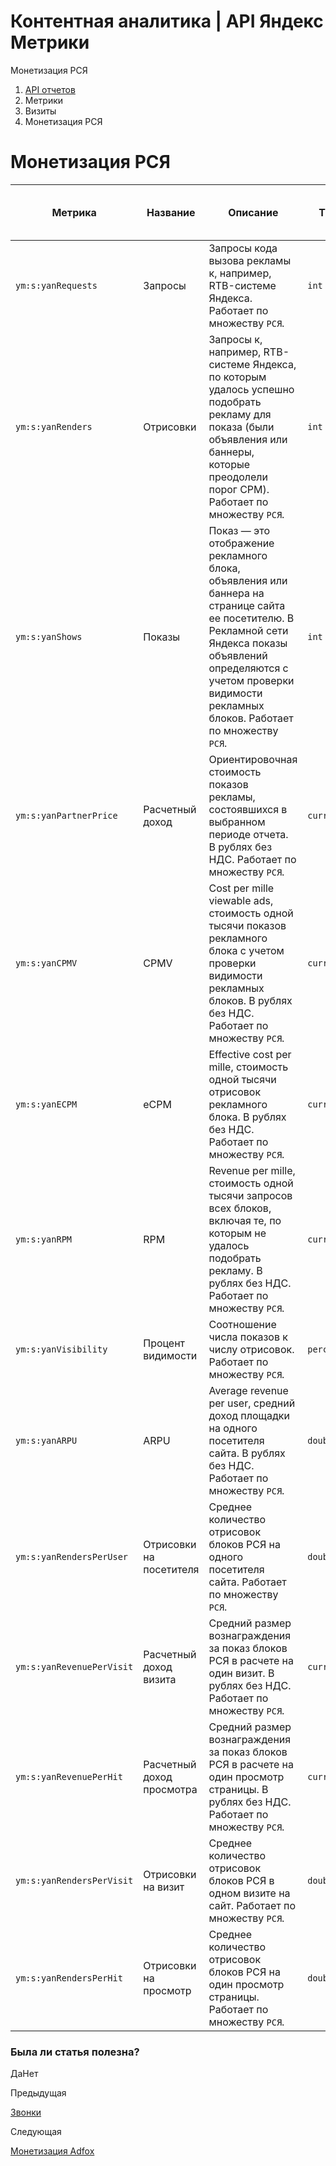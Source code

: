 # Контентная аналитика | API Яндекс Метрики

Монетизация РСЯ

  1. [API отчетов](../../index.md)
  2. Метрики
  3. Визиты
  4. Монетизация РСЯ

# Монетизация РСЯ

**Метрика** |  **Название** |  **Описание** |  **Тип** |  **Возможность фильтрации** |  **Минимальная дата для создания отчета**  
---|---|---|---|---|---  
`ym:s:yanRequests` |  Запросы |  Запросы кода вызова рекламы к, например, RTB-системе Яндекса. Работает по множеству `РСЯ`. |  `int` |  есть |  2018-03-20  
`ym:s:yanRenders` |  Отрисовки |  Запросы к, например, RTB-системе Яндекса, по которым удалось успешно подобрать рекламу для показа (были объявления или баннеры, которые преодолели порог CPM). Работает по множеству `РСЯ`. |  `int` |  есть |  2018-03-20  
`ym:s:yanShows` |  Показы |  Показ — это отображение рекламного блока, объявления или баннера на странице сайта ее посетителю. В Рекламной сети Яндекса показы объявлений определяются с учетом проверки видимости рекламных блоков. Работает по множеству `РСЯ`. |  `int` |  есть |  2018-03-20  
`ym:s:yanPartnerPrice` |  Расчетный доход |  Ориентировочная стоимость показов рекламы, состоявшихся в выбранном периоде отчета. В рублях без НДС. Работает по множеству `РСЯ`. |  `currency` |  есть |  2018-03-20  
`ym:s:yanCPMV` |  CPMV |  Cost per mille viewable ads, cтоимость одной тысячи показов рекламного блока с учетом проверки видимости рекламных блоков. В рублях без НДС. Работает по множеству `РСЯ`. |  `currency` |  есть |  2018-03-20  
`ym:s:yanECPM` |  eCPM |  Effective cost per mille, стоимость одной тысячи отрисовок рекламного блока. В рублях без НДС. Работает по множеству `РСЯ`. |  `currency` |  есть |  2018-03-20  
`ym:s:yanRPM` |  RPM |  Revenue per mille, стоимость одной тысячи запросов всех блоков, включая те, по которым не удалось подобрать рекламу. В рублях без НДС. Работает по множеству `РСЯ`. |  `currency` |  есть |  2018-03-20  
`ym:s:yanVisibility` |  Процент видимости |  Соотношение числа показов к числу отрисовок. Работает по множеству `РСЯ`. |  `percents` |  есть |  2018-03-20  
`ym:s:yanARPU` |  ARPU |  Average revenue per user, средний доход площадки на одного посетителя сайта. В рублях без НДС. Работает по множеству `РСЯ`. |  `double` |  есть |  2018-03-20  
`ym:s:yanRendersPerUser` |  Отрисовки на посетителя |  Среднее количество отрисовок блоков РСЯ на одного посетителя сайта. Работает по множеству `РСЯ`. |  `double` |  есть |  2018-03-20  
`ym:s:yanRevenuePerVisit` |  Расчетный доход визита |  Средний размер вознаграждения за показ блоков РСЯ в расчете на один визит. В рублях без НДС. Работает по множеству `РСЯ`. |  `currency` |  есть |  2018-03-20  
`ym:s:yanRevenuePerHit` |  Расчетный доход просмотра |  Средний размер вознаграждения за показ блоков РСЯ в расчете на один просмотр страницы. В рублях без НДС. Работает по множеству `РСЯ`. |  `currency` |  есть |  2018-03-20  
`ym:s:yanRendersPerVisit` |  Отрисовки на визит |  Среднее количество отрисовок блоков РСЯ в одном визите на сайт. Работает по множеству `РСЯ`. |  `double` |  есть |  2018-03-20  
`ym:s:yanRendersPerHit` |  Отрисовки на просмотр |  Среднее количество отрисовок блоков РСЯ на один просмотр страницы. Работает по множеству `РСЯ`. |  `double` |  есть |  2018-03-20  
  
### Была ли статья полезна?

ДаНет

Предыдущая

[Звонки](offline_calls.md)

Следующая

[Монетизация Adfox](adfox.md)